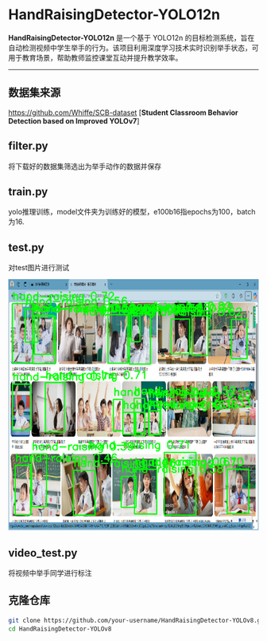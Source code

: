 # HandRaisingDetector-YOLO12n

**HandRaisingDetector-YOLO12n** 是一个基于 YOLO12n 的目标检测系统，旨在自动检测视频中学生举手的行为。该项目利用深度学习技术实时识别举手状态，可用于教育场景，帮助教师监控课堂互动并提升教学效率。

---

## 数据集来源
https://github.com/Whiffe/SCB-dataset
   [**Student Classroom Behavior Detection based on Improved YOLOv7**]

## filter.py

将下载好的数据集筛选出为举手动作的数据并保存

## train.py

yolo推理训练，model文件夹为训练好的模型，e100b16指epochs为100，batch为16.

## test.py

对test图片进行测试

![1](https://github.com/1527171/HandRaisingDetector-YOLO12n/blob/master/test_out/4.png)


## video_test.py

将视频中举手同学进行标注

## 克隆仓库
```bash
git clone https://github.com/your-username/HandRaisingDetector-YOLOv8.git
cd HandRaisingDetector-YOLOv8

